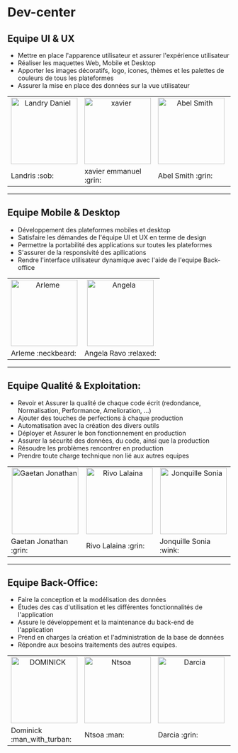 # Dev-center

## Equipe UI & UX
- Mettre en place l'apparence utilisateur et assurer l'expérience utilisateur
- Réaliser les maquettes Web, Mobile et Desktop
- Apporter les images décoratifs, logo, icones, thèmes et les palettes de couleurs de tous les plateformes
- Assurer la mise en place des données sur la vue utilisateur

<table>
 <tr>
 <td align="center"><a href="https://Landris18.github.com"><img src="https://avatars0.githubusercontent.com/u/47665507?s=400&v=4" width="150px;" height="150px;" alt="Landry Daniel"/> </td>
 <td align="center"><a href="https://xavier-001.github.com"><img src="https://avatars1.githubusercontent.com/u/74898540?s=400&u=fc996a0de289f19a312112aa69a61fe31c250d21&v=4" width="150px;" height="150px;" alt="xavier"/> </td>
 <td align="center"><a href="https://smith-jpg.github.com"><img src="https://avatars1.githubusercontent.com/u/75094160?s=400&u=6cca7c7c29bb459db3e7f351e05423752929fb71&v=4?s=460&v=4" width="150px;" height="150px;" alt="Abel Smith"/> </td>
 <td align="center"><a href="https://Charla19.github.com"><img src="https://avatars3.githubusercontent.com/u/74827706?s=400&u=6cca7c7c29bb459db3e7f351e05423752929fb71&v=4?s=460&v=4" width="150px;" height="150px;" alt="Charla Masy"/> </td>
 <td align="center"> <a href="htpps://hasintso2071.github.com" ><img src="https://avatars0.githubusercontent.com/u/74848587?s=460&u=11b426472486f53fd9ae37759ae416301d25638f&v=4" width="150px;" height="150px;" alt="hasintso" /> </td>
 </tr>
 <tr>
 <td> Landris :sob: </td>
 <td> xavier emmanuel :grin: </td>
 <td> Abel Smith :grin: </td>
 <td> Charla Masy :blush: </td>
 <td> hasintso :grin: </td>
 </tr>
 </table>
 
 

--------------------------------------------------------------------



## Equipe Mobile & Desktop
- Développement des plateformes mobiles et desktop
- Satisfaire les démandes de l'équipe UI et UX en terme de design
- Permettre la portabilité des applications sur toutes les plateformes
- S'assurer de la responsivité des apllications
- Rendre l'interface utilisateur dynamique avec l'aide de l'equipe Back-office

<table>
 <tr>
 <td align="center"><a href="https://rootkit7628.github.com"><img src="https://avatars0.githubusercontent.com/u/60097202?s=400&u=1682b26d4f187660c8e9d2a9f36c5b755f54a30f&v=4" width="150px;" height="150px;" alt="Arleme"/></td>
 <td align="center"><a href="https://joseeange04.github.com"><img src="https://avatars1.githubusercontent.com/u/72744818?s=400&u=fc996a0de289f19a312112aa69a61fe31c250d21&v=4" width="150px;" height="150px;" alt="Angela"/> </td>
 </tr>
 <tr>
 <td> Arleme :neckbeard: </td>
 <td> Angela Ravo :relaxed: </td>
 </tr>
 </table>
 

---------------------------------------------------------------------



## Equipe Qualité & Exploitation:
- Revoir et Assurer la qualité de chaque code écrit (redondance, Normalisation, Performance, Amelioration, ...)
- Ajouter des touches de perfections à chaque production
- Automatisation avec la création des divers outils 
- Déployer et Assurer le bon fonctionnement en production
- Assurer la sécurité des données, du code, ainsi que la production 
- Résoudre les problèmes rencontrer en production
- Prendre toute charge technique non lié aux autres equipes

<table>
 <tr>
 <td align="center"><a href="https://gaetan1903.github.com"><img src="https://avatars0.githubusercontent.com/u/43904633?s=460&v=4" width="150px;" height="150px;" alt="Gaetan Jonathan"/> </td>
 <td align="center"><a href="https://rivo2302.github.com"><img src="https://avatars2.githubusercontent.com/u/59861055?s=400&u=9517594496af95a3b20851bce00f83504d2b1ee4&v=4" width="150px;" height="150px;" alt="Rivo Lalaina"/> </td>
 <td align="center"><a href="https://Jonquille20.github.com"><img src="https://avatars0.githubusercontent.com/u/74913797?s=460&v=4" width="150px;" height="150px;" alt="Jonquille Sonia"/> </
 </tr>
 <tr>
 <td> Gaetan Jonathan :grin: </td>
 <td> Rivo Lalaina :grin: </td>
 <td> Jonquille Sonia :wink: </td>
 </tr>
 </table>
 
 
 ---------------------------------------------------------------------
 
 
 ## Equipe Back-Office:
 - Faire la conception et la modélisation des données
 - Études des cas d'utilisation et les différentes fonctionnalités de l'application
 - Assure le développement et la maintenance du back-end de l'application 
 - Prend en charges la création et l'administration de la base de données
 - Répondre aux besoins traitements des autres equipes.

<table>
 <tr>
   <td align="center"><a href="https://github.com/c3k4ah"><img src="https://avatars1.githubusercontent.com/u/73609825" width="150px;" height="150px;" alt="DOMINICK"/> </td>
   <td align="center"><a href="https://github.com/Ntsoa2112"><img src="https://avatars2.githubusercontent.com/u/49555661" width="150px;" height="150px;" alt="Ntsoa"/> </td>
   <td align="center"><a href="https://github.com/Darcia2125"><img src="https://avatars3.githubusercontent.com/u/64003085" width="150px;" height="150px;" alt="Darcia"/> </td>
    <td align="center"><a href="https://github.com/salema02"><img src="https://avatars3.githubusercontent.com/u/72653798" width="150px;" height="150px;" alt="Salema"/> </td>
 </tr>
 <tr>
   <td> Dominick :man_with_turban: </td>
   <td> Ntsoa :man: </td>
   <td> Darcia :grin: </td>
   <td> Salema :smile: </td>
 </tr>
 </table>



